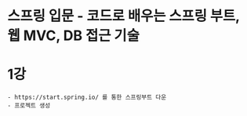 #  스프링 입문 - 코드로 배우는 스프링 부트, 웹 MVC, DB 접근 기술

# 1강
    - https://start.spring.io/ 를 통한 스프링부트 다운
    - 프로젝트 생성